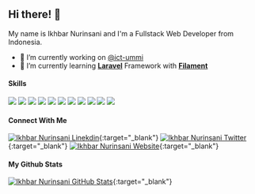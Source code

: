 ## Hi there! 👋

My name is Ikhbar Nurinsani and I'm a Fullstack Web Developer from Indonesia.

- 🔭 I’m currently working on [@ict-ummi](https://github.com/ict-ummi)
- 🌱 I’m currently learning [**Laravel**](https://laravel.com) Framework with [**Filament**](https://filamentphp.com)

#### Skills

[![](https://img.shields.io/badge/HTML5-E34F26?style=for-the-badge&logo=html5&logoColor=white)](#) [![](https://img.shields.io/badge/CSS3-1572B6?style=for-the-badge&logo=css3&logoColor=white)](#) [![](https://img.shields.io/badge/Sass-CC6699?style=for-the-badge&logo=sass&logoColor=white)](#) [![](https://img.shields.io/badge/Bootstrap-563D7C?style=for-the-badge&logo=bootstrap&logoColor=white)](#) [![](https://img.shields.io/badge/JavaScript-323330?style=for-the-badge&logo=javascript&logoColor=F7DF1E)](#) [![](https://img.shields.io/badge/PHP-777BB4?style=for-the-badge&logo=php&logoColor=white)](#) [![](https://img.shields.io/badge/Laravel-FF2D20?style=for-the-badge&logo=laravel&logoColor=white)](#) [![](https://img.shields.io/badge/MySQL-005C84?style=for-the-badge&logo=mysql&logoColor=white)](#) [![](https://img.shields.io/badge/PostgreSQL-316192?style=for-the-badge&logo=postgresql&logoColor=white)](#) [![](https://img.shields.io/badge/Linux-FCC624?style=for-the-badge&logo=linux&logoColor=black)](#) [![](https://img.shields.io/badge/Ubuntu-E95420?style=for-the-badge&logo=ubuntu&logoColor=white)](#)

#### Connect With Me

[![Ikhbar Nurinsani Linekdin](https://img.shields.io/badge/LinkedIn-0077B5?style=for-the-badge&logo=linkedin&logoColor=white)](https://www.linkedin.com/in/ikhbarnuri){:target="\_blank"} [![Ikhbar Nurinsani Twitter](https://img.shields.io/badge/Twitter-1DA1F2?style=for-the-badge&logo=twitter&logoColor=white)](https://x.com/ikhbarnuri){:target="\_blank"} [![Ikhbar Nurinsani Website](https://img.shields.io/badge/website-000000?style=for-the-badge)](https://ikhbarnuri.dev){:target="\_blank"}

#### My Github Stats

[![Ikhbar Nurinsani GitHub Stats](https://github-readme-stats-ikhbarnuridevs-projects.vercel.app/api?username=ikhbarnuridev)](https://github.com/ikhbarnuridev/github-readme-stats){:target="\_blank"}
